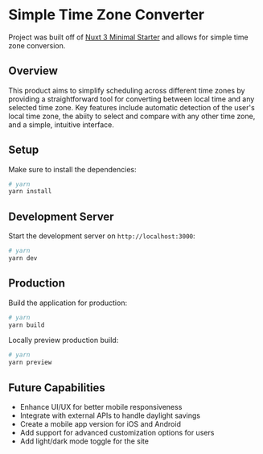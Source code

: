 # Simple Time Zone Converter

Project was built off of [Nuxt 3 Minimal Starter](https://github.com/nuxt/starter/tree/v3) and allows for simple time zone conversion.

## Overview

This product aims to simplify scheduling across different time zones by providing a straightforward tool for converting between local time and any selected time zone. Key features include automatic detection of the user's local time zone, the abiity to select and compare with any other time zone, and a simple, intuitive interface.

## Setup

Make sure to install the dependencies:

```bash
# yarn
yarn install
```

## Development Server

Start the development server on `http://localhost:3000`:

```bash
# yarn
yarn dev
```

## Production

Build the application for production:

```bash
# yarn
yarn build
```

Locally preview production build:

```bash
# yarn
yarn preview
```

## Future Capabilities

- Enhance UI/UX for better mobile responsiveness
- Integrate with external APIs to handle daylight savings
- Create a mobile app version for iOS and Android
- Add support for advanced customization options for users
- Add light/dark mode toggle for the site
